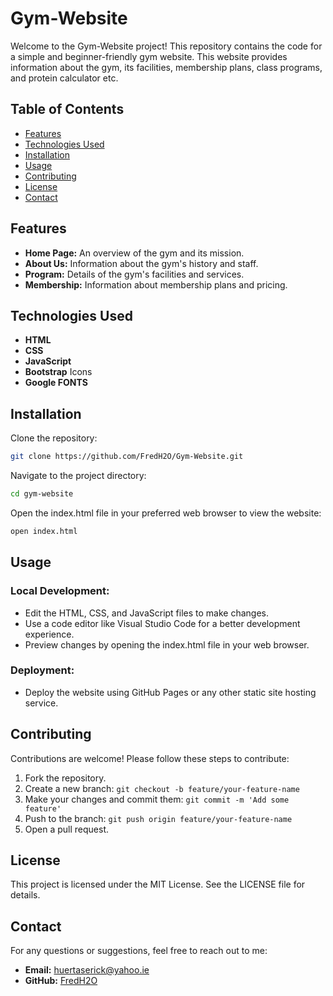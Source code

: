 # Gym-Website

Welcome to the Gym-Website project! This repository contains the code for a simple and beginner-friendly gym website. This website provides information about the gym, its facilities, membership plans, class programs, and protein calculator etc.

## Table of Contents

- [Features](#features)
- [Technologies Used](#technologies-used)
- [Installation](#installation)
- [Usage](#usage)
- [Contributing](#contributing)
- [License](#license)
- [Contact](#contact)

## Features

- **Home Page:** An overview of the gym and its mission.
- **About Us:** Information about the gym's history and staff.
- **Program:** Details of the gym's facilities and services.
- **Membership:** Information about membership plans and pricing.

## Technologies Used

- **HTML**
- **CSS**
- **JavaScript**
- **Bootstrap** Icons
- **Google FONTS**

## Installation

Clone the repository:

```bash
git clone https://github.com/FredH2O/Gym-Website.git
```

Navigate to the project directory:

```bash
cd gym-website
```

Open the index.html file in your preferred web browser to view the website:

```bash
open index.html
```

## Usage

### Local Development:

- Edit the HTML, CSS, and JavaScript files to make changes.
- Use a code editor like Visual Studio Code for a better development experience.
- Preview changes by opening the index.html file in your web browser.

### Deployment:

- Deploy the website using GitHub Pages or any other static site hosting service.

## Contributing

Contributions are welcome! Please follow these steps to contribute:

1. Fork the repository.
2. Create a new branch: `git checkout -b feature/your-feature-name`
3. Make your changes and commit them: `git commit -m 'Add some feature'`
4. Push to the branch: `git push origin feature/your-feature-name`
5. Open a pull request.

## License

This project is licensed under the MIT License. See the LICENSE file for details.

## Contact

For any questions or suggestions, feel free to reach out to me:

- **Email:** huertaserick@yahoo.ie
- **GitHub:** [FredH2O](https://github.com/FredH2O)
